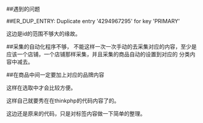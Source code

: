 ##遇到的问题

##ER_DUP_ENTRY: Duplicate entry '4294967295' for key 'PRIMARY'

这边是id的范围不够大的缘故。

##采集的自动化程序不够，
不能这样一次一次手动的去采集对应的内容，至少是应该一个店铺，一个店铺那样采集，并且采集的商品自动的设置到对应的
分类内容中减去。

##在商品中间一定要加上对应的品牌内容

这样在选取中才会比较方便。

这样自己就要秀在在thinkphp的代码内容了的。

这边还是原来的代码，只是对标签内容做一下简单的整理。